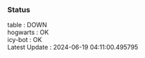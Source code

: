 ### Status


table : DOWN  
hogwarts : OK  
icy-bot : OK  
Latest Update : 2024-06-19 04:11:00.495795
